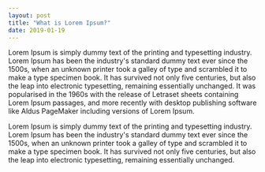 ```yaml
---
layout: post
title: "What is Lorem Ipsum?"
date: 2019-01-19
---
```


Lorem Ipsum is simply dummy text of the printing and typesetting industry.
Lorem Ipsum has been the industry's standard dummy text ever since the
1500s, when an unknown printer took a galley of type and scrambled it to
make a type specimen book. It has survived not only five centuries, but
also the leap into electronic typesetting, remaining essentially unchanged.
It was popularised in the 1960s with the release of Letraset sheets
containing Lorem Ipsum passages, and more recently with desktop publishing
software like Aldus PageMaker including versions of Lorem Ipsum.

Lorem Ipsum is simply dummy text of the printing and typesetting industry.
Lorem Ipsum has been the industry's standard dummy text ever since the
1500s, when an unknown printer took a galley of type and scrambled it to
make a type specimen book. It has survived not only five centuries, but
also the leap into electronic typesetting, remaining essentially unchanged.
